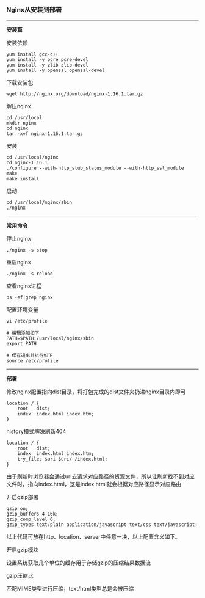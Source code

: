 ### Nginx从安装到部署

----

**安装篇**

安装依赖

```
yum install gcc-c++
yum install -y pcre pcre-devel
yum install -y zlib zlib-devel
yum install -y openssl openssl-devel
```



下载安装包

```
wget http://nginx.org/download/nginx-1.16.1.tar.gz
```



解压nginx

```
cd /usr/local
mkdir nginx
cd nginx
tar -xvf nginx-1.16.1.tar.gz
```



安装

```
cd /usr/local/nginx
cd nginx-1.16.1
./configure --with-http_stub_status_module --with-http_ssl_module
make
make install
```



启动

```
cd /usr/local/nginx/sbin
./nginx
```

----

**常用命令**

停止nginx

```
./nginx -s stop
```



重启nginx

```
./nginx -s reload
```



查看nginx进程

```
ps -ef|grep nginx
```



配置环境变量

```
vi /etc/profile

# 编辑添加如下
PATH=$PATH:/usr/local/nginx/sbin
export PATH

# 保存退出并执行如下
source /etc/profile
```



----

**部署**

修改nginx配置指向dist目录，将打包完成的dist文件夹扔进nginx目录内即可

```
location / {
    root   dist;
    index  index.html index.htm;
}
```



history模式解决刷新404

```
location / {
    root   dist;
    index  index.html index.htm;
    try_files $uri $uri/ /index.html;
}

```

由于刷新时浏览器会通过url去请求对应路径的资源文件，所以让刷新找不到对应文件时，指向index.html，这是index.html就会根据对应路径显示对应路由



开启gzip部署

```
gzip on;
gzip_buffers 4 16k;
gzip_comp_level 6;
gzip_types text/plain application/javascript text/css text/javascript;
```

以上代码可放在http、location、server中任意一块，以上配置含义如下。

开启gzip模块

设置系统获取几个单位的缓存用于存储gzip的压缩结果数据流

gzip压缩比

匹配MIME类型进行压缩，text/html类型总是会被压缩